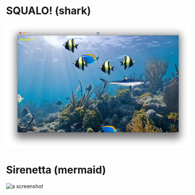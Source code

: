 # SQUALO! (shark)

![a screenshot](https://raw.githubusercontent.com/elia/shark-game-for-giacomo/master/squalo/screenshot.png)


# Sirenetta (mermaid)
![a screenshot](https://raw.githubusercontent.com/elia/shark-game-for-giacomo/master/sirenetta/mermaid-original.pngscreenshot.png)

